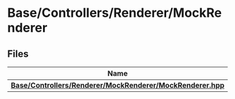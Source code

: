 # Base/Controllers/Renderer/MockRenderer



## Files

| Name           |
| -------------- |
| **[Base/Controllers/Renderer/MockRenderer/MockRenderer.hpp](Files/_mock_renderer_8hpp.md#file-mockrenderer.hpp)**  |
